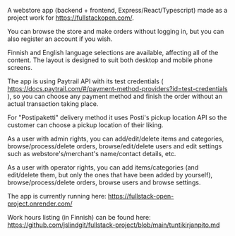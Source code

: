 A webstore app (backend + frontend, Express/React/Typescript) made as a project work for https://fullstackopen.com/.

You can browse the store and make orders without logging in, but you can also register an account if you wish.

Finnish and English language selections are available, affecting all of the content. The layout is designed to suit both desktop and mobile phone screens.

The app is using Paytrail API with its test credentials ( https://docs.paytrail.com/#/payment-method-providers?id=test-credentials ), so you can choose any payment method and finish the order without an actual transaction taking place.

For "Postipaketti" delivery method it uses Posti's pickup location API so the customer can choose a pickup location of their liking.

As a user with admin rights, you can add/edit/delete items and categories, browse/process/delete orders, browse/edit/delete users and edit settings such as webstore's/merchant's name/contact details, etc. 

As a user with operator rights, you can add items/categories (and edit/delete them, but only the ones that have been added by yourself), browse/process/delete orders, browse users and browse settings.

The app is currently running here: https://fullstack-open-project.onrender.com/

Work hours listing (in Finnish) can be found here: https://github.com/jslindgit/fullstack-project/blob/main/tuntikirjanpito.md
